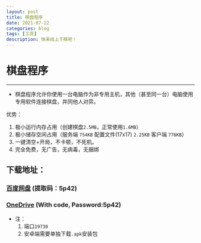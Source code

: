 ```yaml
---
layout: post
title: 棋盘程序
date: 2021-07-22
categories: blog
tags: [工具]
description: 快来线上下棋吧！
---
```


# 棋盘程序
---
* 棋盘程序允许你使用一台电脑作为非专用主机，其他（甚至同一台）电脑使用专用软件连接棋盘，并同他人对弈。

优势：
1. 极小运行内存占用（创建棋盘`2.5MB`，正常使用`1.6MB`）
2. 极小储存空间占用（服务端 `754KB`  配置文件(17x17) `2.25KB`  客户端 `776KB`）
3. 一键清空+开局，不卡顿，不死机。
4. 完全免费，无广告，无病毒，无捆绑


## 下载地址：
### [百度网盘](https://pan.baidu.com/s/1fWdPJcaUHlgugnI9MgAJfA#5p42) (提取码：5p42)
### [OneDrive](https://1drv.ms/u/s!AhI9oH6jEjxKgdFz-gQmhGDVSy_eFg?e=8HcXoY) (With code, Password:5p42)

* 注：
   1. 端口`19730`
   2. 安卓端需要单独下载`.apk`安装包
